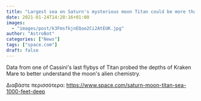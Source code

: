 ```yaml
---
title: "Largest sea on Saturn's mysterious moon Titan could be more than 1,000 feet deep"
date: 2021-01-24T14:28:16+01:00
images:
  - "images/post/k3FmsfkjnEQao2Ci2AtEUK.jpg"
author: "AstroBot"
categories: ["News"]
tags: ["space.com"]
draft: false
---
```


Data from one of Cassini's last flybys of Titan probed the depths of Kraken Mare to better understand the moon's alien chemistry. 

Διαβάστε περισσότερα: https://www.space.com/saturn-moon-titan-sea-1000-feet-deep
